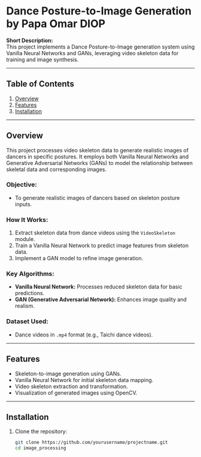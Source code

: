 # Dance Posture-to-Image Generation by Papa Omar DIOP

**Short Description:**  
This project implements a Dance Posture-to-Image generation system using Vanilla Neural Networks and GANs, leveraging video skeleton data for training and image synthesis.

---

## Table of Contents

1. [Overview](#overview)  
2. [Features](#features)  
3. [Installation](#installation)  
---

## Overview

This project processes video skeleton data to generate realistic images of dancers in specific postures. It employs both Vanilla Neural Networks and Generative Adversarial Networks (GANs) to model the relationship between skeletal data and corresponding images.

### Objective:
- To generate realistic images of dancers based on skeleton posture inputs.  

### How It Works:
1. Extract skeleton data from dance videos using the `VideoSkeleton` module.  
2. Train a Vanilla Neural Network to predict image features from skeleton data.  
3. Implement a GAN model to refine image generation.  

### Key Algorithms:
- **Vanilla Neural Network:** Processes reduced skeleton data for basic predictions.  
- **GAN (Generative Adversarial Network):** Enhances image quality and realism.  

### Dataset Used:
- Dance videos in `.mp4` format (e.g., Taichi dance videos).  

---

## Features

- Skeleton-to-image generation using GANs.  
- Vanilla Neural Network for initial skeleton data mapping.  
- Video skeleton extraction and transformation.  
- Visualization of generated images using OpenCV.  

---

## Installation

1. Clone the repository:  
   ```bash
   git clone https://github.com/yourusername/projectname.git
   cd image_processing
